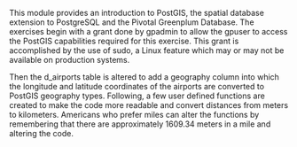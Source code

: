 This module provides an introduction to PostGIS, the spatial database extension to PostgreSQL and the Pivotal Greenplum Database.  The exercises begin with a grant done by gpadmin to allow the gpuser to access the PostGIS capabilities required for this exercise.  This grant is accomplished by the use of sudo, a Linux feature which may or may not be available on production systems.  

Then the d_airports table is altered to add a geography column into which the longitude and latitude coordinates of the airports are converted to PostGIS geography types. Following, a few user defined functions are created to make the code more readable and convert distances from meters to kilometers.  Americans who prefer miles can alter the functions by remembering that there are approximately 1609.34 meters in a mile and altering the code.  
